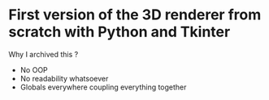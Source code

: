 # First version of the 3D renderer from scratch with Python and Tkinter

Why I archived this ?
- No OOP
- No readability whatsoever
- Globals everywhere coupling everything together